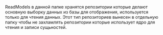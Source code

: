 ReadModels в данной папке хранятся репозитории которые делают
основную выборку данных из базы для отображения, используется только
 для чтения данных. Этот тип репозиториев
вынесен в отдельную папку чтобы не захламлять репозитории которые использует ядро
для чтения и записи сущьностей. 